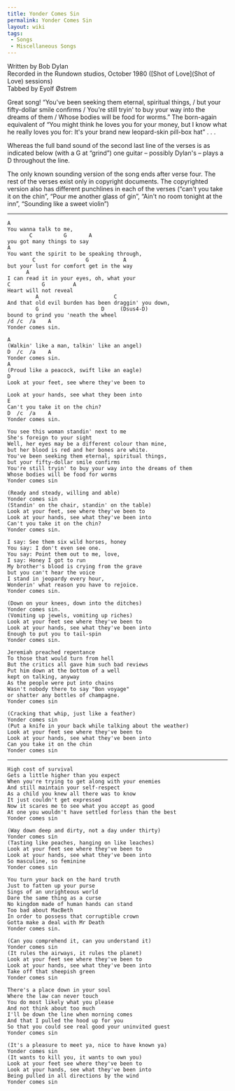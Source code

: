 ```yaml
---
title: Yonder Comes Sin
permalink: Yonder Comes Sin
layout: wiki
tags:
 - Songs
 - Miscellaneous Songs
---
```


Written by Bob Dylan  
Recorded in the Rundown studios, October 1980 ([Shot of
Love](Shot of Love) sessions)  
Tabbed by Eyolf Østrem

Great song! “You've been seeking them eternal, spiritual things, / but
your fifty-dollar smile confirms / You're still tryin' to buy your way
into the dreams of them / Whose bodies will be food for worms.” The
born-again equivalent of “You might think he loves you for your money,
but I know what he really loves you for: It's your brand new
leopard-skin pill-box hat” . . .

Whereas the full band sound of the second last line of the verses is as
indicated below (with a G at “grind”) one guitar – possibly Dylan's –
plays a D throughout the line.

The only known sounding version of the song ends after verse four. The
rest of the verses exist only in copyright documents. The copyrighted
version also has different punchlines in each of the verses (“can't you
take it on the chin”, “Pour me another glass of gin”, “Ain't no room
tonight at the inn”, “Sounding like a sweet violin”)

* * * * *

    A
    You wanna talk to me,
           C          G       A
    you got many things to say
    A
    You want the spirit to be speaking through,
            C                G           A
    but your lust for comfort get in the way
          A
    I can read it in your eyes, oh, what your
    C          G         A
    Heart will not reveal
             A                        C
    And that old evil burden has been draggin' you down,
             G                    D     (Dsus4-D)
    bound to grind you 'neath the wheel
    /d /c  /a    A
    Yonder comes sin.

    A
    (Walkin' like a man, talkin' like an angel)
    D  /c  /a    A
    Yonder comes sin.
    A
    (Proud like a peacock, swift like an eagle)
    D
    Look at your feet, see where they've been to

    Look at your hands, see what they been into
    E
    Can't you take it on the chin?
    D  /c  /a    A
    Yonder comes sin.

    You see this woman standin' next to me
    She's foreign to your sight
    Well, her eyes may be a different colour than mine,
    but her blood is red and her bones are white.
    You've been seeking them eternal, spiritual things,
    but your fifty-dollar smile confirms
    You're still tryin' to buy your way into the dreams of them
    Whose bodies will be food for worms
    Yonder comes sin

    (Ready and steady, willing and able)
    Yonder comes sin
    (Standin' on the chair, standin' on the table)
    Look at your feet, see where they've been to
    Look at your hands, see what they've been into
    Can't you take it on the chin?
    Yonder comes sin.

    I say: See them six wild horses, honey
    You say: I don't even see one.
    You say: Point them out to me, love,
    I say: Honey I got to run
    My brother's blood is crying from the grave
    but you can't hear the voice
    I stand in jeopardy every hour,
    Wonderin' what reason you have to rejoice.
    Yonder comes sin.

    (Down on your knees, down into the ditches)
    Yonder comes sin.
    (Vomiting up jewels, vomiting up riches)
    Look at your feet see where they've been to
    Look at your hands, see what they've been into
    Enough to put you to tail-spin
    Yonder comes sin.

    Jeremiah preached repentance
    To those that would turn from hell
    But the critics all gave him such bad reviews
    Put him down at the bottom of a well
    kept on talking, anyway
    As the people were put into chains
    Wasn't nobody there to say "Bon voyage"
    or shatter any bottles of champagne.
    Yonder comes sin

    (Cracking that whip, just like a feather)
    Yonder comes sin
    (Put a knife in your back while talking about the weather)
    Look at your feet see where they've been to
    Look at your hands, see what they've been into
    Can you take it on the chin
    Yonder comes sin

* * * * *

    High cost of survival
    Gets a little higher than you expect
    When you're trying to get along with your enemies
    And still maintain your self-respect
    As a child you knew all there was to know
    It just couldn't get expressed
    Now it scares me to see what you accept as good
    At one you wouldn't have settled forless than the best
    Yonder comes sin

    (Way down deep and dirty, not a day under thirty)
    Yonder comes sin
    (Tasting like peaches, hanging on like leaches)
    Look at your feet see where they've been to
    Look at your hands, see what they've been into
    So masculine, so feminine
    Yonder comes sin

    You turn your back on the hard truth
    Just to fatten up your purse
    Sings of an unrighteous world
    Dare the same thing as a curse
    No kingdom made of human hands can stand
    Too bad about MacBeth
    In order to possess that corruptible crown
    Gotta make a deal with Mr Death
    Yonder comes sin.

    (Can you comprehend it, can you understand it)
    Yonder comes sin
    (It rules the airways, it rules the planet)
    Look at your feet see where they've been to
    Look at your hands, see what they've been into
    Take off that sheepish green
    Yonder comes sin

    There's a place down in your soul
    Where the law can never touch
    You do most likely what you please
    And not think about too much
    I'll be down the line when morning comes
    And that I pulled the hood up for you
    So that you could see real good your uninvited guest
    Yonder comes sin

    (It's a pleasure to meet ya, nice to have known ya)
    Yonder comes sin
    (It wants to kill you, it wants to own you)
    Look at your feet see where they've been to
    Look at your hands, see what they've been into
    Being pulled in all directions by the wind
    Yonder comes sin
